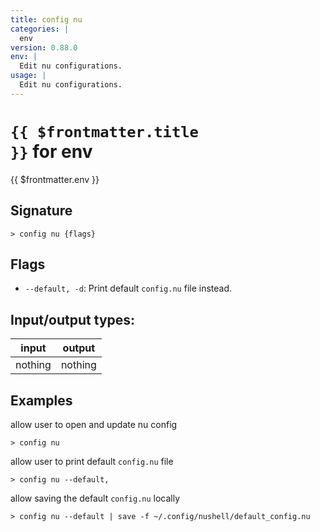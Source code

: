```yaml
---
title: config nu
categories: |
  env
version: 0.88.0
env: |
  Edit nu configurations.
usage: |
  Edit nu configurations.
---
```

<!-- This file is automatically generated. Please edit the command in https://github.com/nushell/nushell instead. -->

# <code>{{ $frontmatter.title }}</code> for env

<div class='command-title'>{{ $frontmatter.env }}</div>

## Signature

```> config nu {flags} ```

## Flags

 -  `--default, -d`: Print default `config.nu` file instead.


## Input/output types:

| input   | output  |
| ------- | ------- |
| nothing | nothing |

## Examples

allow user to open and update nu config
```nu
> config nu

```

allow user to print default `config.nu` file
```nu
> config nu --default,

```

allow saving the default `config.nu` locally
```nu
> config nu --default | save -f ~/.config/nushell/default_config.nu

```

